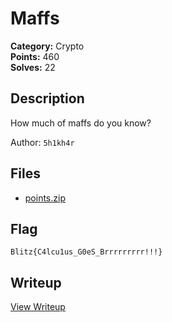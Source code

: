 # Maffs

**Category:** Crypto  
**Points:** 460  
**Solves:** 22  

## Description

How much of maffs do you know?

Author: `5h1kh4r`

## Files

- [points.zip](https://github.com/1nv1sibl3/BlitzCTF-2025/blob/main/files/a812e80a8286f817895caeb17ed6a2be/points.zip)

## Flag

`Blitz{C4lcu1us_G0eS_Brrrrrrrrr!!!}`

## Writeup

[View Writeup](https://github.com/1nv1sibl3/BlitzCTF-2025/blob/main/writeups/Maffs_writeup.md)
